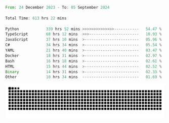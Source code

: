 <!--START_SECTION:waka-->

```rust
From: 24 December 2023 - To: 05 September 2024

Total Time: 613 hrs 22 mins

Python            339 hrs 52 mins >>>>>>>>>>>>>>-----------   54.47 %
TypeScript        68 hrs 12 mins  >>>----------------------   10.93 %
JavaScript        37 hrs 10 mins  >------------------------   05.96 %
C#                34 hrs 34 mins  >------------------------   05.54 %
YAML              21 hrs 40 mins  >------------------------   03.47 %
Docker            18 hrs 31 mins  >------------------------   02.97 %
Bash              16 hrs 18 mins  >------------------------   02.61 %
HTML              15 hrs 44 mins  >------------------------   02.52 %
Binary            14 hrs 31 mins  >------------------------   02.33 %
Other             10 hrs 34 mins  -------------------------   01.69 %
```

<!--END_SECTION:waka-->


<picture>
  <source media="(prefers-color-scheme: dark)" srcset="https://raw.githubusercontent.com/jeerawut97/jeerawut97/output/github-contribution-grid-snake.svg">
  <img alt="github contribution grid snake animation" src="https://raw.githubusercontent.com/jeerawut97/jeerawut97/output/github-contribution-grid-snake.svg">
</picture>

